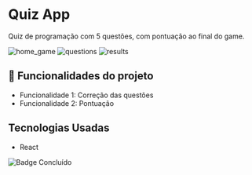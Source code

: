 # Quiz App

Quiz de programação com 5 questões, com pontuação ao final do game.

![home_game](https://user-images.githubusercontent.com/73999334/199840613-671da321-5a73-4b54-bd06-e63987d970d5.png)
![questions](https://user-images.githubusercontent.com/73999334/199840647-9f607162-79dc-43c7-89d3-0eca60c955ab.png)
![results](https://user-images.githubusercontent.com/73999334/199840698-4353d3f9-cf7e-48b4-b4d7-827480691273.png)


## :hammer: Funcionalidades do projeto

- Funcionalidade 1: Correção das questões
- Funcionalidade 2: Pontuação

## Tecnologias Usadas

- React

![Badge Concluído](http://img.shields.io/static/v1?label=STATUS&message=%20Concluído&color=GREEN&style=for-the-badge)
